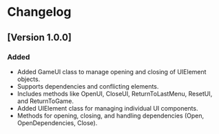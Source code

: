 # Changelog

## [Version 1.0.0] 

### Added
 - Added GameUI class to manage opening and closing of UIElement objects.
 - Supports dependencies and conflicting elements.
 - Includes methods like OpenUI, CloseUI, ReturnToLastMenu, ResetUI, and ReturnToGame.
 - Added UIElement class for managing individual UI components.
 - Methods for opening, closing, and handling dependencies (Open, OpenDependencies,  Close).